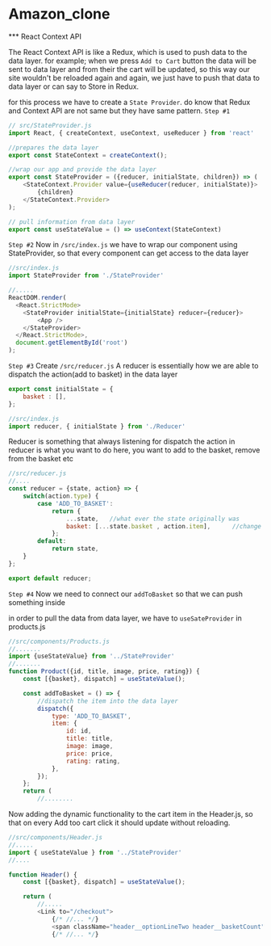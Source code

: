 # Amazon_clone
*** React Context API

The React Context API is like a Redux, which is used to push data to the data layer.
for example; when we press `Add to Cart` button the data will be sent to data layer and from their the cart will be updated, so this way our site wouldn't be reloaded again and again, we just have to push that data to data layer or can say to Store in Redux.

for this process we have to create a `State Provider`.
do know that Redux and Context API are not same but they have same pattern.
`Step #1`
```js
// src/StateProvider.js
import React, { createContext, useContext, useReducer } from 'react'

//prepares the data layer
export const StateContext = createContext();

//wrap our app and provide the data layer
export const StateProvider = ({reducer, initialState, children}) => (
    <StateContext.Provider value={useReducer(reducer, initialState)}>
        {children}
    </StateContext.Provider>
);

// pull information from data layer
export const useStateValue = () => useContext(StateContext)
```

`Step #2`
Now in `/src/index.js` we have to wrap our component using StateProvider, so that every component can get access to the data layer

```js
//src/index.js
import StateProvider from './StateProvider'

//.....
ReactDOM.render(
  <React.StrictMode>
    <StateProvider initialState={initialState} reducer={reducer}>
        <App />
    </StateProvider>
  </React.StrictMode>,
  document.getElementById('root')
);
```

`Step #3`
Create `/src/reducer.js`
A reducer is essentially how we are able to dispatch the action(add to basket) in the data layer
```js
export const initialState = {
    basket : [],
};
```

```js
//src/index.js
import reducer, { initialState } from './Reducer'
```
Reducer is something that always listening for dispatch
the action in reducer is what you want to do here, you want to add to the basket, remove from the basket etc
```js
//src/reducer.js
//....
const reducer = {state, action} => {
    switch(action.type) {
        case 'ADD_TO_BASKET':
            return {
                ...state,   //what ever the state originally was
                basket: [...state.basket , action.item],      //change the basket
            };
        default:
            return state,
    }
};

export default reducer;
```

`Step #4`
Now we need to connect our `addToBasket` so that we can push something inside

in order to pull the data from data layer, we have to `useSateProvider` in products.js

```js
//src/components/Products.js
//.......
import {useStateValue} from '../StateProvider'
//.......
function Product({id, title, image, price, rating}) {
    const [{basket}, dispatch] = useStateValue();

    const addToBasket = () => {
        //dispatch the item into the data layer
        dispatch({
            type: 'ADD_TO_BASKET',
            item: {
                id: id,
                title: title,
                image: image,
                price: price,
                rating: rating,
            },
        });
    };
    return (
        //........
```

Now adding the dynamic functionality to the cart item in the Header.js, so that on every Add too cart click it should update without reloading.

```js
//src/components/Header.js
//.....
import { useStateValue } from '../StateProvider'
//....

function Header() {
    const [{basket}, dispatch] = useStateValue();

    return (
        //.....
        <Link to="/checkout">
            {/* //... */}
            <span className="header__optionLineTwo header__basketCount">{basket.length}</span>
            {/* //... */}
```

